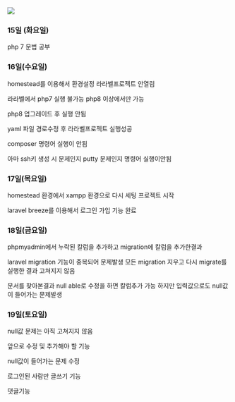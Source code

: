 <img src="https://capsule-render.vercel.app/api?type=soft&color=auto&height=30&section=header&text=Laravel Forum&fontSize=20" />



<h3>15일 (화요일)</h3> php 7 문법 공부

<h3>16일(수요일)</h3>

 homestead를 이용해서 환경설정 라라벨프로젝트 안열림

 라라벨에서 php7 실행 불가능 php8 이상에서만 가능 

 php8 업그레이드 후 실행 안됨

 yaml 파일 경로수정 후 라라벨프로젝트 실행성공

 composer 명령어 실행이 안됨 

 아마 ssh키 생성 시 문제인지 putty 문제인지 명령어 실행이안됨

<h3>17일(목요일)</h3>

 homestead 환경에서 xampp 환경으로  다시 세팅 프로젝트 시작

 laravel breeze를 이용해서 로그인 가입 기능 완료

<h3>18일(금요일)</h3>

 phpmyadmin에서 누락된 칼럼을 추가하고 migration에 칼럼을 추가한결과 

 laravel migration 기능이 중복되어 문제발생  모든 migration 지우고 다시 migrate를 실행한  결과 고쳐지지 않음

 문서를 찾아본결과 null able로 수정을 하면 칼럼추가 가능 하지만 입력값으로도 null값이 들어가는 문제발생

<h3>19일(토요일)</h3>

 null값 문제는 아직 고쳐지지 않음 

 앞으로 수정 및 추가해야 할 기능

 null값이 들어가는 문제 수정

 로그인된 사람만 글쓰기 기능

 댓글기능
